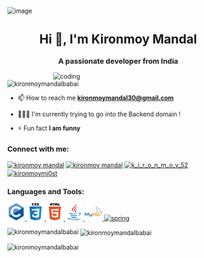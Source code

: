 ![image](![image](https://github.com/KironmoyMandalBabai/KironmoyMandalBabai/assets/126593616/1de5745e-ce1f-4767-a803-7fdd42864959)
)   

<h1 align="center">Hi 👋, I'm Kironmoy Mandal</h1>
<h3 align="center">A passionate developer from India</h3>
<img align="right" alt="coding"width="400"src ="https://user-images.githubusercontent.com/55389276/140866485-8fb1c876-9a8f-4d6a-98dc-08c4981eaf70.gif">
<p align="left"> <img src="https://komarev.com/ghpvc/?username=kironmoymandalbabai&label=Profile%20views&color=0e75b6&style=flat" alt="kironmoymandalbabai" /> </p>

- 📫 How to reach me **kironmoymandal30@gmail.com**
- 👨🏻‍💻 I'm currently trying to go into the Backend domain !

- ⚡ Fun fact **I am funny**

<h3 align="left">Connect with me:</h3>
<p align="left">
<a href="https://linkedin.com/in/kironmoy mandal" target="blank"><img align="center" src="https://raw.githubusercontent.com/rahuldkjain/github-profile-readme-generator/master/src/images/icons/Social/linked-in-alt.svg" alt="kironmoy mandal" height="30" width="40" /></a>
<a href="https://fb.com/kironmoy mandal" target="blank"><img align="center" src="https://raw.githubusercontent.com/rahuldkjain/github-profile-readme-generator/master/src/images/icons/Social/facebook.svg" alt="kironmoy mandal" height="30" width="40" /></a>
<a href="https://instagram.com/k_i_r_o_n_m_o_y_52" target="blank"><img align="center" src="https://raw.githubusercontent.com/rahuldkjain/github-profile-readme-generator/master/src/images/icons/Social/instagram.svg" alt="k_i_r_o_n_m_o_y_52" height="30" width="40" /></a>
<a href="https://auth.geeksforgeeks.org/user/kironmoymj0st" target="blank"><img align="center" src="https://raw.githubusercontent.com/rahuldkjain/github-profile-readme-generator/master/src/images/icons/Social/geeks-for-geeks.svg" alt="kironmoymj0st" height="30" width="40" /></a>
</p>

<h3 align="left">Languages and Tools:</h3>
<p align="left"> <a href="https://www.cprogramming.com/" target="_blank" rel="noreferrer"> <img src="https://raw.githubusercontent.com/devicons/devicon/master/icons/c/c-original.svg" alt="c" width="40" height="40"/> </a> <a href="https://www.w3schools.com/css/" target="_blank" rel="noreferrer"> <img src="https://raw.githubusercontent.com/devicons/devicon/master/icons/css3/css3-original-wordmark.svg" alt="css3" width="40" height="40"/> </a> <a href="https://www.w3.org/html/" target="_blank" rel="noreferrer"> <img src="https://raw.githubusercontent.com/devicons/devicon/master/icons/html5/html5-original-wordmark.svg" alt="html5" width="40" height="40"/> </a> <a href="https://www.java.com" target="_blank" rel="noreferrer"> <img src="https://raw.githubusercontent.com/devicons/devicon/master/icons/java/java-original.svg" alt="java" width="40" height="40"/> </a> <a href="https://www.mysql.com/" target="_blank" rel="noreferrer"> <img src="https://raw.githubusercontent.com/devicons/devicon/master/icons/mysql/mysql-original-wordmark.svg" alt="mysql" width="40" height="40"/> </a> <a href="https://spring.io/" target="_blank" rel="noreferrer"> <img src="https://www.vectorlogo.zone/logos/springio/springio-icon.svg" alt="spring" width="40" height="40"/> </a> </p>

<p><img align="left" src="https://github-readme-stats.vercel.app/api/top-langs?username=kironmoymandalbabai&show_icons=true&locale=en&layout=compact" alt="kironmoymandalbabai" /></p>

<p>&nbsp;<img align="center" src="https://github-readme-stats.vercel.app/api?username=kironmoymandalbabai&show_icons=true&locale=en" alt="kironmoymandalbabai" /></p>

<p><img align="center" src="https://github-readme-streak-stats.herokuapp.com/?user=kironmoymandalbabai&" alt="kironmoymandalbabai" /></p>
